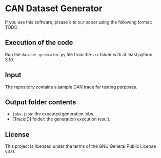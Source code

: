 # CAN Dataset Generator

If you use this software, please cite our paper using the following format:
TODO


## Execution of the code

Run the `dataset_generator.py` file from the `src` folder with at least python 3.10.


## Input

The repository contains a sample CAN trace for testing purposes.


## Output folder contents

- `jobs.json`: the executed generation jobs.
- [TraceID] folder: the generation execution result.


## License

This project is licensed under the terms of the GNU General Public License v3.0.